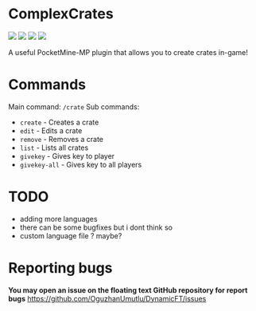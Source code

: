 # ComplexCrates
[![](https://poggit.pmmp.io/shield.state/ComplexCrates)](https://poggit.pmmp.io/p/ComplexCrates)
[![](https://poggit.pmmp.io/shield.api/ComplexCrates)](https://poggit.pmmp.io/p/ComplexCrates)
[![](https://poggit.pmmp.io/shield.dl.total/ComplexCrates)](https://poggit.pmmp.io/p/ComplexCrates)
[![](https://poggit.pmmp.io/shield.dl/ComplexCrates)](https://poggit.pmmp.io/p/ComplexCrates)

A useful PocketMine-MP plugin that allows you to create crates in-game!

# Commands
Main command: `/crate`
Sub commands:
- `create` - Creates a crate
- `edit` - Edits a crate
- `remove` - Removes a crate
- `list` - Lists all crates
- `givekey` - Gives key to player
- `givekey-all` - Gives key to all players

# TODO
- adding more languages
- there can be some bugfixes but i dont think so
- custom language file ? maybe?

# Reporting bugs
**You may open an issue on the floating text GitHub repository for report bugs**
https://github.com/OguzhanUmutlu/DynamicFT/issues
